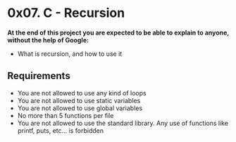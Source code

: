 # 0x07. C - Recursion
**At the end of this project you are expected to be able to explain to anyone, without the help of Google:**

* What is recursion, and how to use it

## Requirements
* You are not allowed to use any kind of loops
* You are not allowed to use static variables
* You are not allowed to use global variables
* No more than 5 functions per file
* You are not allowed to use the standard library. Any use of functions like printf, puts, etc… is forbidden
